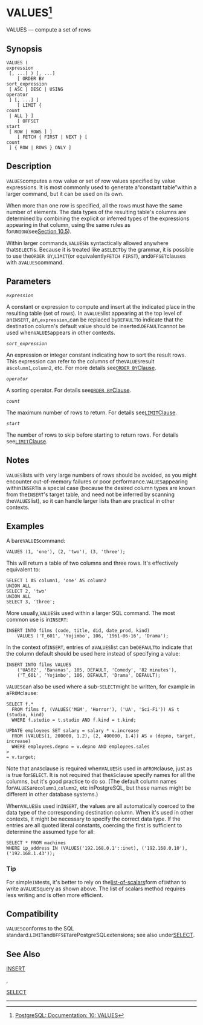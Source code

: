 # VALUES[^1]

VALUES — compute a set of rows

## Synopsis

```
VALUES ( 
expression
 [, ...] ) [, ...]
    [ ORDER BY 
sort_expression
 [ ASC | DESC | USING 
operator
 ] [, ...] ]
    [ LIMIT { 
count
 | ALL } ]
    [ OFFSET 
start
 [ ROW | ROWS ] ]
    [ FETCH { FIRST | NEXT } [ 
count
 ] { ROW | ROWS } ONLY ]

```

## Description

`VALUES`computes a row value or set of row values specified by value expressions. It is most commonly used to generate a“constant table”within a larger command, but it can be used on its own.

When more than one row is specified, all the rows must have the same number of elements. The data types of the resulting table's columns are determined by combining the explicit or inferred types of the expressions appearing in that column, using the same rules as for`UNION`\(see[Section 10.5](https://www.postgresql.org/docs/10/static/typeconv-union-case.html)\).

Within larger commands,`VALUES`is syntactically allowed anywhere that`SELECT`is. Because it is treated like a`SELECT`by the grammar, it is possible to use the`ORDER BY`,`LIMIT`\(or equivalently`FETCH FIRST`\), and`OFFSET`clauses with a`VALUES`command.

## Parameters

_`expression`_

A constant or expression to compute and insert at the indicated place in the resulting table \(set of rows\). In a`VALUES`list appearing at the top level of an`INSERT`, an_`expression`_can be replaced by`DEFAULT`to indicate that the destination column's default value should be inserted.`DEFAULT`cannot be used when`VALUES`appears in other contexts.

_`sort_expression`_

An expression or integer constant indicating how to sort the result rows. This expression can refer to the columns of the`VALUES`result as`column1`,`column2`, etc. For more details see[`ORDER BY`Clause](https://www.postgresql.org/docs/10/static/sql-select.html#SQL-ORDERBY).

_`operator`_

A sorting operator. For details see[`ORDER BY`Clause](https://www.postgresql.org/docs/10/static/sql-select.html#SQL-ORDERBY).

_`count`_

The maximum number of rows to return. For details see[`LIMIT`Clause](https://www.postgresql.org/docs/10/static/sql-select.html#SQL-LIMIT).

_`start`_

The number of rows to skip before starting to return rows. For details see[`LIMIT`Clause](https://www.postgresql.org/docs/10/static/sql-select.html#SQL-LIMIT).

## Notes

`VALUES`lists with very large numbers of rows should be avoided, as you might encounter out-of-memory failures or poor performance.`VALUES`appearing within`INSERT`is a special case \(because the desired column types are known from the`INSERT`'s target table, and need not be inferred by scanning the`VALUES`list\), so it can handle larger lists than are practical in other contexts.

## Examples

A bare`VALUES`command:

```
VALUES (1, 'one'), (2, 'two'), (3, 'three');

```

This will return a table of two columns and three rows. It's effectively equivalent to:

```
SELECT 1 AS column1, 'one' AS column2
UNION ALL
SELECT 2, 'two'
UNION ALL
SELECT 3, 'three';

```

More usually,`VALUES`is used within a larger SQL command. The most common use is in`INSERT`:

```
INSERT INTO films (code, title, did, date_prod, kind)
    VALUES ('T_601', 'Yojimbo', 106, '1961-06-16', 'Drama');

```

In the context of`INSERT`, entries of a`VALUES`list can be`DEFAULT`to indicate that the column default should be used here instead of specifying a value:

```
INSERT INTO films VALUES
    ('UA502', 'Bananas', 105, DEFAULT, 'Comedy', '82 minutes'),
    ('T_601', 'Yojimbo', 106, DEFAULT, 'Drama', DEFAULT);

```

`VALUES`can also be used where a sub-`SELECT`might be written, for example in a`FROM`clause:

```
SELECT f.*
  FROM films f, (VALUES('MGM', 'Horror'), ('UA', 'Sci-Fi')) AS t (studio, kind)
  WHERE f.studio = t.studio AND f.kind = t.kind;

UPDATE employees SET salary = salary * v.increase
  FROM (VALUES(1, 200000, 1.2), (2, 400000, 1.4)) AS v (depno, target, increase)
  WHERE employees.depno = v.depno AND employees.sales 
>
= v.target;

```

Note that an`AS`clause is required when`VALUES`is used in a`FROM`clause, just as is true for`SELECT`. It is not required that the`AS`clause specify names for all the columns, but it's good practice to do so. \(The default column names for`VALUES`are`column1`,`column2`, etc inPostgreSQL, but these names might be different in other database systems.\)

When`VALUES`is used in`INSERT`, the values are all automatically coerced to the data type of the corresponding destination column. When it's used in other contexts, it might be necessary to specify the correct data type. If the entries are all quoted literal constants, coercing the first is sufficient to determine the assumed type for all:

```
SELECT * FROM machines
WHERE ip_address IN (VALUES('192.168.0.1'::inet), ('192.168.0.10'), ('192.168.1.43'));

```

### Tip

For simple`IN`tests, it's better to rely on the[list-of-scalars](https://www.postgresql.org/docs/10/static/functions-comparisons.html#FUNCTIONS-COMPARISONS-IN-SCALAR)form of`IN`than to write a`VALUES`query as shown above. The list of scalars method requires less writing and is often more efficient.

## Compatibility

`VALUES`conforms to the SQL standard.`LIMIT`and`OFFSET`arePostgreSQLextensions; see also under[SELECT](https://www.postgresql.org/docs/10/static/sql-select.html).

## See Also

[INSERT](/vi-reference/i-sql-commands/insert.md)

,

[SELECT](/vi-reference/i-sql-commands/select.md)

---



[^1]:  [PostgreSQL: Documentation: 10: VALUES](https://www.postgresql.org/docs/10/static/sql-values.html)

